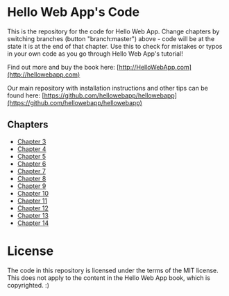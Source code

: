 Hello Web App's Code
====================

This is the repository for the code for Hello Web App. Change chapters by
switching branches (button "branch:master") above - code will be at the state it is
at the end of that chapter. Use this to check for mistakes or typos in your own
code as you go through Hello Web App's tutorial!

Find out more and buy the book here:
[http://HelloWebApp.com](http://hellowebapp.com)

Our main repository with installation instructions and other tips can be found
here:
[https://github.com/hellowebapp/hellowebapp](https://github.com/hellowebapp/hellowebapp)

## Chapters

* [Chapter 3](https://github.com/hellowebapp/HelloWebApp-Code/tree/chapter-3)
* [Chapter 4](https://github.com/hellowebapp/HelloWebApp-Code/tree/chapter-4)
* [Chapter 5](https://github.com/hellowebapp/HelloWebApp-Code/tree/chapter-5)
* [Chapter 6](https://github.com/hellowebapp/HelloWebApp-Code/tree/chapter-6)
* [Chapter 7](https://github.com/hellowebapp/HelloWebApp-Code/tree/chapter-7)
* [Chapter 8](https://github.com/hellowebapp/HelloWebApp-Code/tree/chapter-8)
* [Chapter 9](https://github.com/hellowebapp/HelloWebApp-Code/tree/chapter-9)
* [Chapter 10](https://github.com/hellowebapp/HelloWebApp-Code/tree/chapter-10)
* [Chapter 11](https://github.com/hellowebapp/HelloWebApp-Code/tree/chapter-11)
* [Chapter 12](https://github.com/hellowebapp/HelloWebApp-Code/tree/chapter-12)
* [Chapter 13](https://github.com/hellowebapp/HelloWebApp-Code/tree/chapter-13)
* [Chapter 14](https://github.com/hellowebapp/HelloWebApp-Code/tree/chapter-14)

# License

The code in this repository is licensed under the terms of the MIT license. This
does not apply to the content in the Hello Web App book, which is copyrighted. :)
